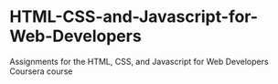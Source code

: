 # HTML-CSS-and-Javascript-for-Web-Developers
Assignments for the HTML, CSS, and Javascript for Web Developers Coursera course
